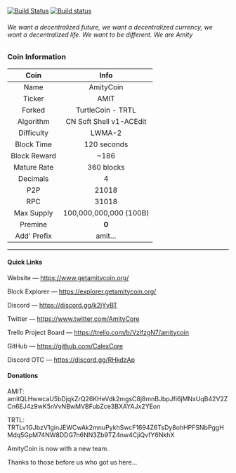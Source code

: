 [![Build Status](https://travis-ci.com/CalexCore/AmityCoin.svg?branch=master)](https://travis-ci.com/CalexCore/AmityCoin) [![Build status](https://ci.appveyor.com/api/projects/status/jrt4pxjr52sh9rf5?svg=true)](https://ci.appveyor.com/project/Chris-Chaos/amitycoin)


###### We want a decentralized future, we want a decentralized currency, we want a decentralized life.  We want to be different.  We are Amity

### Coin Information

| Coin | Info |
|:-----:|:-----:|
| Name | AmityCoin |
| Ticker | AMIT |
| Forked | TurtleCoin - TRTL |
| Algorithm | CN Soft Shell v1-ACEdit |
| Difficulty | LWMA-2 |
| Block Time | 120 seconds |
| Block Reward | ~186 |
| Mature Rate | 360 blocks |
| Decimals | 4 |
| P2P | 21018 |
| RPC | 31018 |
| Max Supply | 100,000,000,000 (100B) |
| Premine | **0** |
| Add' Prefix | amit… |


***

#### Quick Links

Website — https://www.getamitycoin.org/

Block Explorer — https://explorer.getamitycoin.org/

Discord — https://discord.gg/k2jYvBT

Twitter — https://www.twitter.com/AmityCore

Trello Project Board — https://trello.com/b/VzlfzgN7/amitycoin

GitHub — https://github.com/CalexCore

Discord OTC — https://discord.gg/RHkdzAp


#### Donations

AMIT: amitQLHwwcaU5bDjqkZrQ26KHeVdk2mgsC8j8mnBJbpJfi6jMNxUqB42V2ZCn6EJ4z9wK5nVvNBwMVBFubZce3BXAYAJx2YEon 

TRTL: TRTLv1GJbzV1ginJEWCwAk2mnuPykhSwcF1694Z6TsDy8ohHPFSNbPggHMdq5GpM74NW8DDG7n6NN3Zb9TZ4nw4CjiQvfY6NkhX

AmityCoin is now with a new team.

Thanks to those before us who got us here...
